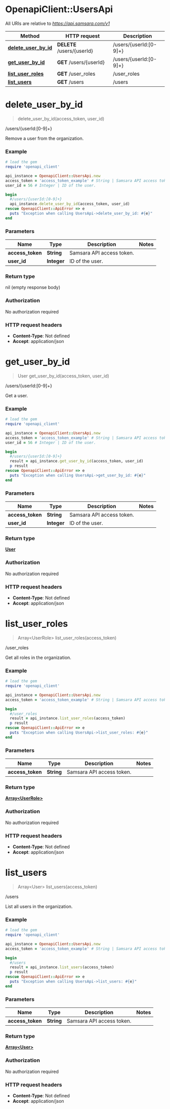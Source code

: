 # OpenapiClient::UsersApi

All URIs are relative to *https://api.samsara.com/v1*

Method | HTTP request | Description
------------- | ------------- | -------------
[**delete_user_by_id**](UsersApi.md#delete_user_by_id) | **DELETE** /users/{userId} | /users/{userId:[0-9]+}
[**get_user_by_id**](UsersApi.md#get_user_by_id) | **GET** /users/{userId} | /users/{userId:[0-9]+}
[**list_user_roles**](UsersApi.md#list_user_roles) | **GET** /user_roles | /user_roles
[**list_users**](UsersApi.md#list_users) | **GET** /users | /users


# **delete_user_by_id**
> delete_user_by_id(access_token, user_id)

/users/{userId:[0-9]+}

Remove a user from the organization.

### Example
```ruby
# load the gem
require 'openapi_client'

api_instance = OpenapiClient::UsersApi.new
access_token = 'access_token_example' # String | Samsara API access token.
user_id = 56 # Integer | ID of the user.

begin
  #/users/{userId:[0-9]+}
  api_instance.delete_user_by_id(access_token, user_id)
rescue OpenapiClient::ApiError => e
  puts "Exception when calling UsersApi->delete_user_by_id: #{e}"
end
```

### Parameters

Name | Type | Description  | Notes
------------- | ------------- | ------------- | -------------
 **access_token** | **String**| Samsara API access token. | 
 **user_id** | **Integer**| ID of the user. | 

### Return type

nil (empty response body)

### Authorization

No authorization required

### HTTP request headers

 - **Content-Type**: Not defined
 - **Accept**: application/json



# **get_user_by_id**
> User get_user_by_id(access_token, user_id)

/users/{userId:[0-9]+}

Get a user.

### Example
```ruby
# load the gem
require 'openapi_client'

api_instance = OpenapiClient::UsersApi.new
access_token = 'access_token_example' # String | Samsara API access token.
user_id = 56 # Integer | ID of the user.

begin
  #/users/{userId:[0-9]+}
  result = api_instance.get_user_by_id(access_token, user_id)
  p result
rescue OpenapiClient::ApiError => e
  puts "Exception when calling UsersApi->get_user_by_id: #{e}"
end
```

### Parameters

Name | Type | Description  | Notes
------------- | ------------- | ------------- | -------------
 **access_token** | **String**| Samsara API access token. | 
 **user_id** | **Integer**| ID of the user. | 

### Return type

[**User**](User.md)

### Authorization

No authorization required

### HTTP request headers

 - **Content-Type**: Not defined
 - **Accept**: application/json



# **list_user_roles**
> Array&lt;UserRole&gt; list_user_roles(access_token)

/user_roles

Get all roles in the organization.

### Example
```ruby
# load the gem
require 'openapi_client'

api_instance = OpenapiClient::UsersApi.new
access_token = 'access_token_example' # String | Samsara API access token.

begin
  #/user_roles
  result = api_instance.list_user_roles(access_token)
  p result
rescue OpenapiClient::ApiError => e
  puts "Exception when calling UsersApi->list_user_roles: #{e}"
end
```

### Parameters

Name | Type | Description  | Notes
------------- | ------------- | ------------- | -------------
 **access_token** | **String**| Samsara API access token. | 

### Return type

[**Array&lt;UserRole&gt;**](UserRole.md)

### Authorization

No authorization required

### HTTP request headers

 - **Content-Type**: Not defined
 - **Accept**: application/json



# **list_users**
> Array&lt;User&gt; list_users(access_token)

/users

List all users in the organization.

### Example
```ruby
# load the gem
require 'openapi_client'

api_instance = OpenapiClient::UsersApi.new
access_token = 'access_token_example' # String | Samsara API access token.

begin
  #/users
  result = api_instance.list_users(access_token)
  p result
rescue OpenapiClient::ApiError => e
  puts "Exception when calling UsersApi->list_users: #{e}"
end
```

### Parameters

Name | Type | Description  | Notes
------------- | ------------- | ------------- | -------------
 **access_token** | **String**| Samsara API access token. | 

### Return type

[**Array&lt;User&gt;**](User.md)

### Authorization

No authorization required

### HTTP request headers

 - **Content-Type**: Not defined
 - **Accept**: application/json



